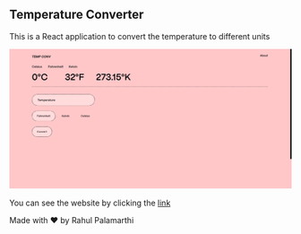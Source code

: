 ## Temperature Converter

This is a React application to convert the temperature to different units

![temp conv preview](https://github.com/Rahul-Palamarthi/Temperature-Converter/blob/main/src/assets/images/tempConv.png)

You can see the website by clicking the [link]("https://temp-conv.onrender.com/" "Temperature Converter")

Made with ❤️ by Rahul Palamarthi
